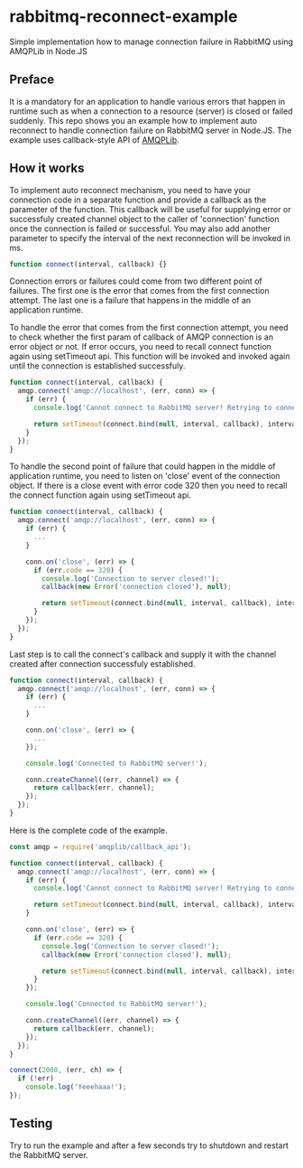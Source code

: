 # rabbitmq-reconnect-example
Simple implementation how to manage connection failure in RabbitMQ using AMQPLib in Node.JS

## Preface
It is a mandatory for an application to handle various errors that happen in runtime such as when a connection to a resource (server) is closed or failed suddenly. This repo shows you an example how to implement auto reconnect to handle connection failure on RabbitMQ server in Node.JS. The example uses callback-style API of [AMQPLib](https://github.com/squaremo/amqp.node).

## How it works
To implement auto reconnect mechanism, you need to have your connection code in a separate function and provide a callback as the parameter of the function. This callback will be useful for supplying error or successfuly created channel object to the caller of 'connection' function once the connection is failed or successful. You may also add another parameter to specify the interval of the next reconnection will be invoked in ms.

```javascript
function connect(interval, callback) {}
```

Connection errors or failures could come from two different  point of failures. The first one is the error that comes from the first connection attempt. The last one is a failure that happens in the middle of an application runtime.

To handle the error that comes from the first connection attempt, you need to check whether the first param of callback of AMQP connection is an error object or not. If error occurs, you need to recall connect function again using setTimeout api. This function will be invoked and invoked again until the connection is established successfuly.

```javascript
function connect(interval, callback) {
  amqp.connect('amqp://localhost', (err, conn) => {
    if (err) {
      console.log('Cannot connect to RabbitMQ server! Retrying to connect...');

      return setTimeout(connect.bind(null, interval, callback), interval);
    }
  });
}
``` 

 To handle the second point of failure that could happen in the middle of application runtime, you need to listen on 'close' event of the connection object. If there is a close event with error code 320 then you need to recall the connect function again using setTimeout api.
 
```javascript
function connect(interval, callback) {
  amqp.connect('amqp://localhost', (err, conn) => {
    if (err) {
      ...
    }

    conn.on('close', (err) => {
      if (err.code == 320) {
        console.log('Connection to server closed!');
        callback(new Error('connection closed'), null);

        return setTimeout(connect.bind(null, interval, callback), interval);
      }
    });
  });
}
```

Last step is to call the connect's callback and supply it with the channel created after connection successfuly established.

```javascript
function connect(interval, callback) {
  amqp.connect('amqp://localhost', (err, conn) => {
    if (err) {
      ...
    }

    conn.on('close', (err) => {
      ...
    });

    console.log('Connected to RabbitMQ server!');

    conn.createChannel((err, channel) => {
      return callback(err, channel);
    });
  });
}
```

Here is the complete code of the example.

```javascript
const amqp = require('amqplib/callback_api');

function connect(interval, callback) {
  amqp.connect('amqp://localhost', (err, conn) => {
    if (err) {
      console.log('Cannot connect to RabbitMQ server! Retrying to connect...');

      return setTimeout(connect.bind(null, interval, callback), interval);
    }

    conn.on('close', (err) => {
      if (err.code == 320) {
        console.log('Connection to server closed!');
        callback(new Error('connection closed'), null);

        return setTimeout(connect.bind(null, interval, callback), interval);
      }
    });

    console.log('Connected to RabbitMQ server!');

    conn.createChannel((err, channel) => {
      return callback(err, channel);
    });
  });
}

connect(2000, (err, ch) => {
  if (!err)
    console.log('Yeeehaaa!');
});
```

## Testing
Try to run the example and after a few seconds try to shutdown and restart the RabbitMQ server.